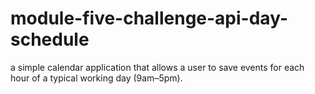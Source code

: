 # module-five-challenge-api-day-schedule
a simple calendar application that allows a user to save events for each hour of a typical working day (9am–5pm). 
